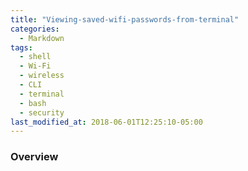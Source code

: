 ```yaml
---
title: "Viewing-saved-wifi-passwords-from-terminal"
categories:
  - Markdown
tags:
  - shell
  - Wi-Fi
  - wireless
  - CLI
  - terminal
  - bash
  - security
last_modified_at: 2018-06-01T12:25:10-05:00
---
```


### Overview